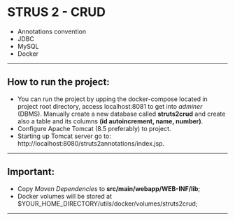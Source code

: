 # STRUS 2 - CRUD

- Annotations convention
- JDBC 
- MySQL
- Docker

___

## How to run the project:
- You can run the project by upping the docker-compose located in project root directory,
access localhost:8081 to get into _adminer_ (DBMS). Manually create a new database called **struts2crud** and create also a table and its columns **(id autoincrement, name, number)**.
- Configure Apache Tomcat (8.5 preferably) to project.
- Starting up Tomcat server go to: http://localhost:8080/struts2annotations/index.jsp.

___

## Important:
- Copy _Maven Dependencies_ to **src/main/webapp/WEB-INF/lib**;
- Docker volumes will be stored at $YOUR_HOME_DIRECTORY/utils/docker/volumes/struts2crud;

___
